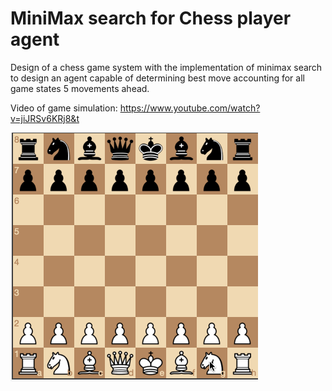 # MiniMax search for Chess player agent
Design of a chess game system with the implementation of minimax search to design an agent capable of determining best move accounting for all game states 5 movements ahead.

Video of game simulation: https://www.youtube.com/watch?v=jiJRSv6KRj8&t

![](chess.gif)



